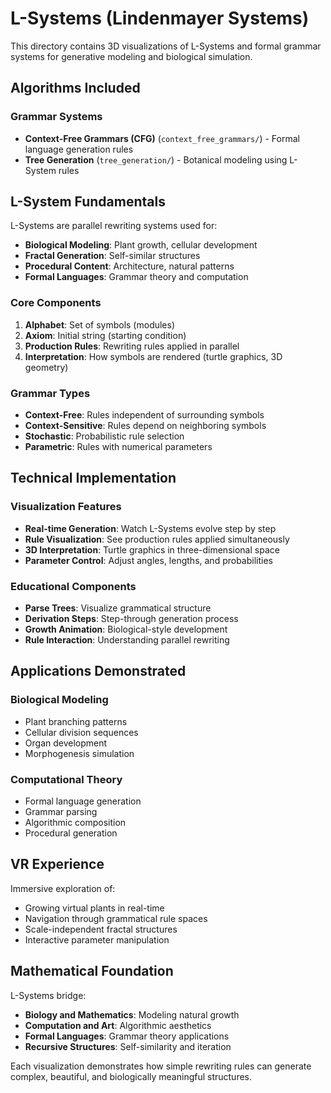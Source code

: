 # L-Systems (Lindenmayer Systems)

This directory contains 3D visualizations of L-Systems and formal grammar systems for generative modeling and biological simulation.

## Algorithms Included

### Grammar Systems
- **Context-Free Grammars (CFG)** (`context_free_grammars/`) - Formal language generation rules
- **Tree Generation** (`tree_generation/`) - Botanical modeling using L-System rules

## L-System Fundamentals

L-Systems are parallel rewriting systems used for:
- **Biological Modeling**: Plant growth, cellular development
- **Fractal Generation**: Self-similar structures
- **Procedural Content**: Architecture, natural patterns
- **Formal Languages**: Grammar theory and computation

### Core Components

1. **Alphabet**: Set of symbols (modules)
2. **Axiom**: Initial string (starting condition)
3. **Production Rules**: Rewriting rules applied in parallel
4. **Interpretation**: How symbols are rendered (turtle graphics, 3D geometry)

### Grammar Types

- **Context-Free**: Rules independent of surrounding symbols
- **Context-Sensitive**: Rules depend on neighboring symbols
- **Stochastic**: Probabilistic rule selection
- **Parametric**: Rules with numerical parameters

## Technical Implementation

### Visualization Features
- **Real-time Generation**: Watch L-Systems evolve step by step
- **Rule Visualization**: See production rules applied simultaneously
- **3D Interpretation**: Turtle graphics in three-dimensional space
- **Parameter Control**: Adjust angles, lengths, and probabilities

### Educational Components
- **Parse Trees**: Visualize grammatical structure
- **Derivation Steps**: Step-through generation process
- **Growth Animation**: Biological-style development
- **Rule Interaction**: Understanding parallel rewriting

## Applications Demonstrated

### Biological Modeling
- Plant branching patterns
- Cellular division sequences
- Organ development
- Morphogenesis simulation

### Computational Theory
- Formal language generation
- Grammar parsing
- Algorithmic composition
- Procedural generation

## VR Experience

Immersive exploration of:
- Growing virtual plants in real-time
- Navigation through grammatical rule spaces
- Scale-independent fractal structures
- Interactive parameter manipulation

## Mathematical Foundation

L-Systems bridge:
- **Biology and Mathematics**: Modeling natural growth
- **Computation and Art**: Algorithmic aesthetics
- **Formal Languages**: Grammar theory applications
- **Recursive Structures**: Self-similarity and iteration

Each visualization demonstrates how simple rewriting rules can generate complex, beautiful, and biologically meaningful structures.
